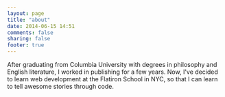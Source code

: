 ```yaml
---
layout: page
title: "about"
date: 2014-06-15 14:51
comments: false
sharing: false
footer: true
---
```


After graduating from Columbia University with degrees in philosophy and English literature, I worked in publishing for a few years. Now, I've decided to learn web development at the Flatiron School in NYC, so that I can learn to tell awesome stories through code.

      